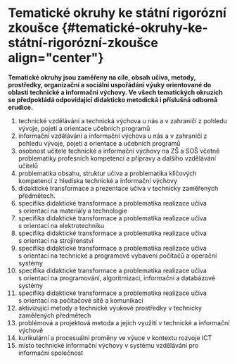 # Tematické okruhy ke státní rigorózní zkoušce {#tematické-okruhy-ke-státní-rigorózní-zkoušce align="center"}

**Tematické okruhy jsou zaměřeny na cíle, obsah učiva, metody,
prostředky, organizační a sociální uspořádání výuky orientované do
oblasti technické a informační výchovy. Ve všech tematických okruzích se
předpokládá odpovídající didakticko metodická i příslušná odborná
erudice.**

1.  technické vzdělávání a technická výchova u nás a v zahraničí z
    pohledu vývoje, pojetí a orientace učebních programů
2.  informační vzdělávání a informační výchova u nás a v zahraničí z
    pohledu vývoje, pojetí a orientace a učebních programů
3.  osobnost učitele technické a informační výchovy na ZŠ a SOŠ včetně
    problematiky profesních kompetencí a přípravy a dalšího vzdělávání
    učitelů
4.  problematika obsahu, struktur učiva a problematika klíčových
    kompetencí z hlediska technické a informační výchovy
5.  didaktické transformace a prezentace učiva v technicky zaměřených
    předmětech.
6.  specifika didaktické transformace a problematika realizace učiva
    s orientací na materiály a technologie
7.  specifika didaktické transformace a problematika realizace učiva
    s orientací na elektrotechniku
8.  specifika didaktické transformace a problematika realizace učiva
    s orientací na strojírenství
9.  specifika didaktické transformace a problematika realizace učiva
    s orientací na technické a programové vybavení počítačů a operační
    systémy
10. specifika didaktické transformace a problematika realizace učiva
    s orientací na programování, algoritmizaci, informační a databázové
    systémy
11. specifika didaktické transformace a problematika realizace učiva
    s orientací na počítačové sítě a komunikaci
12. aktivizující metody a technické výukové prostředky v technicky
    zaměřených předmětech
13. problémová a projektová metoda a jejich využití v technické a
    informační výchově
14. kurikulární a procesuální proměny ve výuce v kontextu rozvoje ICT
15. místo technické informační výchovy v systému vzdělávání pro
    informační společnost

 
